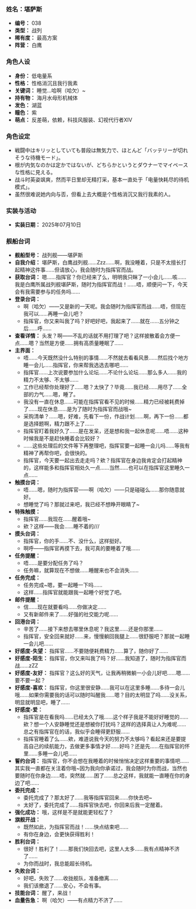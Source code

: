 ### 姓名：堪萨斯
* **编号：** 038
* **类型：** 战列
* **稀有度：** 最高方案
* **阵营：** 白鹰


### 角色人设
* **身份：** 低电量系
* **性格：** 性格消沉且我行我素
* **关键词：** 睡觉...哈啊（哈欠）~
* **持有物：** 海月水母形机械体
* **发色：** 湖蓝
* **瞳色：** 紫
* **萌点：** 反差萌，依赖，科技风服装、幻视代行者XIV


### 角色设定
* 戦闘中はキリッとしていても普段は無気力で、ほとんど「バッテリーが切れそうな待機モード」。
* 根が内気なのかは定かではないが、どちらかというとダウナーでマイペースな性格に見える。
* 战斗时英姿飒爽，然而平日里却无精打采，基本一直处于「电量快耗尽的待机模式」。
* 虽然很难说她内向与否，但看上去大概是个性格消沉又我行我素的人。


### 实装与活动
* **实装日期：** 2025年07月10日


### 舰船台词
* **舰船型号：** 战列舰——堪萨斯
* **自我介绍：** 堪萨斯，白鹰战列舰……Zzz……啊，我没睡着，只是不太擅长打起精神这件事……但请放心，我会随时为指挥官而战。
* **获取台词：** 嗯……指挥官？你已经来了么，明明我只眯了一小会儿……咳……我是白鹰所属战列舰堪萨斯，随时为指挥官而战！……唔，顺便问一下，今天会有我需要参与的任务吗……
* **登录台词：**
  * 啊（哈欠）——又是新的一天呢。我会随时为指挥官而战……唔，但现在我可以……再睡一会儿吧？
  * 指挥官，你又来叫我了吗？好吧好吧，我起来了……就在……五分钟之后……呼……
* **查看详情：** 头发？啊——不乱的话就不用打理了吧？这样披散着会方便一点……嗯？当然是方便……拥有高质量睡眠了……
* **主界面：**
  * 唔……今天既然没什么特别的事情……不然就去看看风景……然后找个地方睡一会儿……指挥官，你来帮我选选去哪吧……
  * 指挥官……上次说要参加什么论坛……不论什么论坛……那么多人……我的精力不太够、不太够……
  * 工作已经帮你处理好了……嗯？太快了？毕竟……我已经……用尽了……全部的力气……嗯，睡了。
  * 我没有一直在休息……可能在指挥官看不见的时候……精力已经被耗费掉了……现在休息……是为了随时为指挥官而战哦~
  * 采购清单？……嗯，好难，先看下一份，作战计划……啊，再下一份……都是选择题啊，精力跟不上了……
  * 指挥官盯着我好久了……是在发呆，还是想和我一起休息呢……唔……这种时候我是不是赶快睡着会比较好？
  * ……这些处理后的文件等下再整理吧，指挥官要一起睡一会儿吗……等我有精神了再帮你吧，会很快的。
  * 指挥官，今天要一起出去走走吗？欸？指挥官在身边我肯定会打起精神的，这样能多和指挥官相处久一点……当然……也可以在指挥官这里睡久一点……
* **触摸台词：**
  * 唔……嗯，随时为指挥官——啊（哈欠）——只是碰碰么……那你随意就好。
  * 想睡觉了吗？那就过来吧，我已经不想睁开眼睛了~
* **特殊触摸：**
  * 指挥官……我现在……醒着哦~
  * 欸？这样——我会……睡不着的///
* **摸头台词：**
  * 指挥官，你的手……不、没什么，这样挺好。
  * 啊呼——指挥官再摸下去，我可真的要睡着了哦……
* **任务提醒：**
  * 唔……是要分配任务了吗？
  * 任务嘛，就算现在不想做……睡醒来也不会消失……
* **任务完成：**
  * 任务完成~嗯，要一起睡一下吗……
  * 这样……指挥官就能跟我一起睡个好觉了吧。
* **邮件提醒：**
  * 信……现在就要看吗……你做决定……
  * 又有新邮件来了……好强的社交能力呢……
* **回港台词：**
  * 辛苦了……接下来想去哪里休息呢？我这里……还是你那里……
  * 指挥官，安全回来就好……来，慢慢躺回我腿上……很舒服吧？那就一起睡一会儿吧……
* **好感度-失望：** 指挥官……不要随便耗费精力……算了，随你好了……
* **好感度-陌生：** 指挥官，你又来叫我了吗？好……我知道了，随时为指挥官而战……zZZ
* **好感度-友好：** 指挥官？这么好的天气，让我再稍微躺一小会儿好吧……嗯……要不要一起？
* **好感度-喜欢：** 指挥官，你这里很安静……我可以在这里多睡……多待一会儿哦……如果你需要我的话可以随时叫醒我……嗯？目的太明显了吗……没关系，明显就明显吧，睡了……
* **好感度-爱：**
  * 指挥官是在看我吗……已经太久了哦……这个样子我是不能好好睡觉的……欸？想一个人安静睡觉还是想被你打扰吗？这样的选择真让人为难呢……总之有指挥官在的话，我似乎会睡得更舒服……
  * 指挥官睡着了么......欸，难道说我今天的努力不太够吗？看起来还是要提高自己的续航能力，去做更多事情才好……好吗？还是先……在指挥官的怀里……多睡一会儿吧……
* **誓约台词：** 指挥官，你不会想在我睡着的时候悄悄决定这样重要的事情吧……其实我一直都在关注着你哦~因为我向你承诺过，我会随时为你而战，当然也要随时在你身边……唔，突然就……困了……总之这样，我就能一直睡在你的身边了吧……
* **委托完成：**
  * 委托完成了？那太好了……我等指挥官回来……你快去吧~
  * 太好了，委托完成了……指挥官快去吧，你回来后我一定醒着。
* **强化成功：** 哦，这样是不是就能更轻松了？
* **旗舰开战：**
  * 既然如此，为指挥官而战！……快点结束吧……
  * 有你在身边，会更快获得胜利！
* **胜利台词：**
  * 很好！胜利了！……那我们快回去吧，这里人太多……我有点精神不济了……
  * 为你而战时，我总能超长待机。
* **失败台词：**
  * 好吧，失败了……收拢舰队，准备撤离……
  * 我们该撤退了......安心，不会有事。
* **技能台词：** 醒了，来战！
* **血量告急：** 啊（哈欠）——有点精力不济了……
